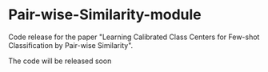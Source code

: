 # Pair-wise-Similarity-module

Code release for the paper "Learning Calibrated Class Centers for Few-shot Classification by Pair-wise Similarity".

The code will be released soon

